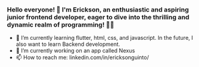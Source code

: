 ### Hello everyone! 🎉 I'm Erickson, an enthusiastic and aspiring junior frontend developer, eager to dive into the thrilling and dynamic realm of programming! 🚀🌐

- 🌱 I’m currently learning flutter, html, css, and javascript. In the future, I also want to learn Backend development.
- 🔭 I’m currently working on an app called Nexus
- 📫 How to reach me: linkedin.com/in/ericksonguinto/
  
<!--
**sonyerg/sonyerg** is a ✨ _special_ ✨ repository because its `README.md` (this file) appears on your GitHub profile.

Here are some ideas to get you started:

- 🔭 I’m currently working on ...
- 🌱 I’m currently learning ...
- 👯 I’m looking to collaborate on ...
- 🤔 I’m looking for help with ...
- 💬 Ask me about ...
- 📫 How to reach me: ...
- 😄 Pronouns: ...
- ⚡ Fun fact: ...
-->
